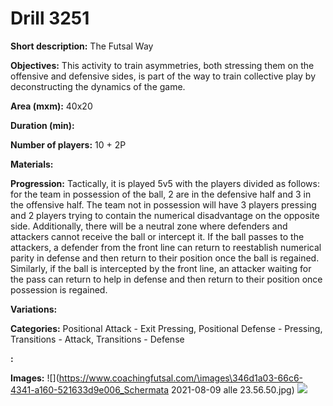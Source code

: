 # Drill 3251

**Short description:**
The Futsal Way

**Objectives:**
This activity to train asymmetries, both stressing them on the offensive and defensive sides, is part of the way to train collective play by deconstructing the dynamics of the game.

**Area (mxm):**
40x20

**Duration (min):**


**Number of players:**
10 + 2P

**Materials:**


**Progression:**
Tactically, it is played 5v5 with the players divided as follows: for the team in possession of the ball, 2 are in the defensive half and 3 in the offensive half. The team not in possession will have 3 players pressing and 2 players trying to contain the numerical disadvantage on the opposite side. Additionally, there will be a neutral zone where defenders and attackers cannot receive the ball or intercept it. If the ball passes to the attackers, a defender from the front line can return to reestablish numerical parity in defense and then return to their position once the ball is regained. Similarly, if the ball is intercepted by the front line, an attacker waiting for the pass can return to help in defense and then return to their position once possession is regained.

**Variations:**


**Categories:**
Positional Attack - Exit Pressing, Positional Defense - Pressing, Transitions - Attack, Transitions - Defense

**:**


**Images:**
![](https://www.coachingfutsal.com/\images\346d1a03-66c6-4341-a160-521633d9e006_Schermata 2021-08-09 alle 23.56.50.jpg)
![](https://www.coachingfutsal.com/\images\0fa6ac6f-b761-4a5f-bcf2-5e4b2e2bf2fe_Capture.JPG)

